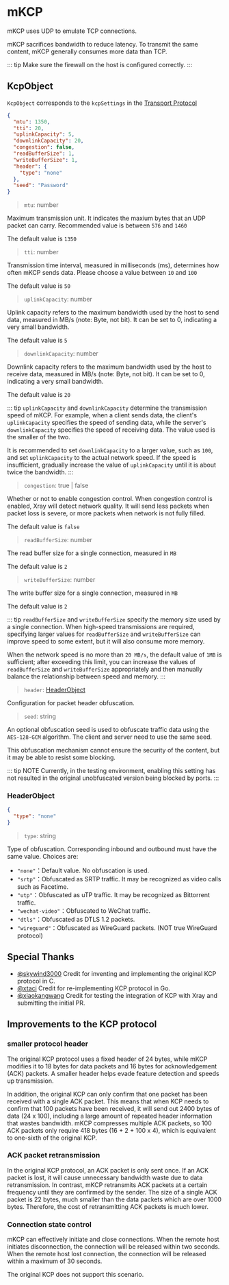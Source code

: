 # mKCP

mKCP uses UDP to emulate TCP connections.

mKCP sacrifices bandwidth to reduce latency. To transmit the same content, mKCP generally consumes more data than TCP.

::: tip
Make sure the firewall on the host is configured correctly.
:::

## KcpObject

`KcpObject` corresponds to the `kcpSettings` in the [Transport Protocol](../transport.md)

```json
{
  "mtu": 1350,
  "tti": 20,
  "uplinkCapacity": 5,
  "downlinkCapacity": 20,
  "congestion": false,
  "readBufferSize": 1,
  "writeBufferSize": 1,
  "header": {
    "type": "none"
  },
  "seed": "Password"
}
```

> `mtu`: number

Maximum transmission unit. It indicates the maxium bytes that an UDP packet can carry. Recommended value is between `576` and `1460`

The default value is `1350`

> `tti`: number

Transmission time interval, measured in milliseconds (ms), determines how often mKCP sends data. Please choose a value between `10` and `100`

The default value is `50`

> `uplinkCapacity`: number

Uplink capacity refers to the maximum bandwidth used by the host to send data, measured in MB/s (note: Byte, not bit). It can be set to 0, indicating a very small bandwidth.

The default value is `5`

> `downlinkCapacity`: number

Downlink capacity refers to the maximum bandwidth used by the host to receive data, measured in MB/s (note: Byte, not bit). It can be set to 0, indicating a very small bandwidth.

The default value is `20`

::: tip
`uplinkCapacity` and `downlinkCapacity` determine the transmission speed of mKCP. For example, when a client sends data, the client's `uplinkCapacity` specifies the speed of sending data, while the server's `downlinkCapacity` specifies the speed of receiving data. The value used is the smaller of the two.

It is recommended to set `downlinkCapacity` to a larger value, such as `100`, and set `uplinkCapacity` to the actual network speed. If the speed is insufficient, gradually increase the value of `uplinkCapacity` until it is about twice the bandwidth.
:::

> `congestion`: true | false

Whether or not to enable congestion control.
When congestion control is enabled, Xray will detect network quality. It will send less packets when packet loss is severe, or more packets when network is not fully filled.

The default value is `false`

> `readBufferSize`: number

The read buffer size for a single connection, measured in `MB`

The default value is `2`

> `writeBufferSize`: number

The write buffer size for a single connection, measured in `MB`

The default value is `2`

::: tip
`readBufferSize` and `writeBufferSize` specify the memory size used by a single connection. When high-speed transmissions are required, specifying larger values for `readBufferSize` and `writeBufferSize` can improve speed to some extent, but it will also consume more memory.

When the network speed is no more than `20 MB/s`, the default value of `1MB` is sufficient; after exceeding this limit, you can increase the values of `readBufferSize` and `writeBufferSize` appropriately and then manually balance the relationship between speed and memory.
:::

> `header`: [HeaderObject](#headerobject)

Configuration for packet header obfuscation.

> `seed`: string

An optional obfuscation seed is used to obfuscate traffic data using the `AES-128-GCM` algorithm. The client and server need to use the same seed.

This obfuscation mechanism cannot ensure the security of the content, but it may be able to resist some blocking.

::: tip NOTE
Currently, in the testing environment, enabling this setting has not resulted in the original unobfuscated version being blocked by ports.
:::

### HeaderObject

```json
{
  "type": "none"
}
```

> `type`: string

Type of obfuscation. Corresponding inbound and outbound must have the same value. Choices are:

- `"none"`：Default value. No obfuscation is used.
- `"srtp"`：Obfuscated as SRTP traffic. It may be recognized as video calls such as Facetime.
- `"utp"`：Obfuscated as uTP traffic. It may be recognized as Bittorrent traffic.
- `"wechat-video"`：Obfuscated to WeChat traffic.
- `"dtls"`：Obfuscated as DTLS 1.2 packets.
- `"wireguard"`：Obfuscated as WireGuard packets. (NOT true WireGuard protocol)

## Special Thanks

- [@skywind3000](https://github.com/skywind3000) Credit for inventing and implementing the original KCP protocol in C.
- [@xtaci](https://github.com/xtaci) Credit for re-implementing KCP protocol in Go.
- [@xiaokangwang](https://github.com/xiaokangwang) Credit for testing the integration of KCP with Xray and submitting the initial PR.

## Improvements to the KCP protocol

### smaller protocol header

The original KCP protocol uses a fixed header of 24 bytes, while mKCP modifies it to 18 bytes for data packets and 16 bytes for acknowledgement (ACK) packets. A smaller header helps evade feature detection and speeds up transmission.

In addition, the original KCP can only confirm that one packet has been received with a single ACK packet. This means that when KCP needs to confirm that 100 packets have been received, it will send out 2400 bytes of data (24 x 100), including a large amount of repeated header information that wastes bandwidth. mKCP compresses multiple ACK packets, so 100 ACK packets only require 418 bytes (16 + 2 + 100 x 4), which is equivalent to one-sixth of the original KCP.

### ACK packet retransmission

In the original KCP protocol, an ACK packet is only sent once. If an ACK packet is lost, it will cause unnecessary bandwidth waste due to data retransmission. In contrast, mKCP retransmits ACK packets at a certain frequency until they are confirmed by the sender. The size of a single ACK packet is 22 bytes, much smaller than the data packets which are over 1000 bytes. Therefore, the cost of retransmitting ACK packets is much lower.

### Connection state control

mKCP can effectively initiate and close connections. When the remote host initiates disconnection, the connection will be released within two seconds. When the remote host lost connection, the connection will be released within a maximum of 30 seconds.

The original KCP does not support this scenario.
